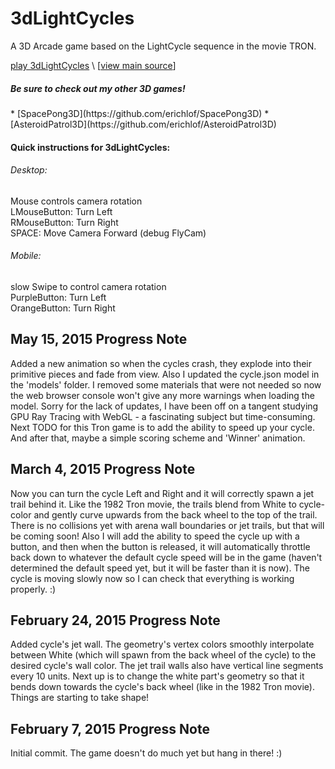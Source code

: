 3dLightCycles
==============

A 3D Arcade game based on the LightCycle sequence in the movie TRON. <br>

[play 3dLightCycles](http://erichlof.github.io/3dLightCycles/3dLightCycles.html)
\ [[view main source](https://github.com/erichlof/3dLightCycles/blob/gh-pages/3dLightCycles.html)\]

<h5>Be sure to check out my other 3D games!</h5>
* [SpacePong3D](https://github.com/erichlof/SpacePong3D)
* [AsteroidPatrol3D](https://github.com/erichlof/AsteroidPatrol3D)


<h4>Quick instructions for 3dLightCycles:</h4>
<h6>Desktop:</h6> 
Mouse controls camera rotation <br>
LMouseButton: Turn Left <br>
RMouseButton: Turn Right <br>
SPACE: Move Camera Forward (debug FlyCam) <br>


<h6>Mobile:</h6> 
slow Swipe to control camera rotation <br>
PurpleButton: Turn Left <br>
OrangeButton: Turn Right <br>

May 15, 2015 Progress Note
--------------------------------

Added a new animation so when the cycles crash, they explode into their primitive pieces and fade from view.  Also I updated the cycle.json model in the 'models' folder.  I removed some materials that were not needed so now the web browser console won't give any more warnings when loading the model.  Sorry for the lack of updates, I have been off on a tangent studying GPU Ray Tracing with WebGL - a fascinating subject but time-consuming.  Next TODO for this Tron game is to add the ability to speed up your cycle.  And after that, maybe a simple scoring scheme and 'Winner' animation.


March 4, 2015 Progress Note
--------------------------------

Now you can turn the cycle Left and Right and it will correctly spawn a jet trail behind it.  Like the 1982 Tron movie, the trails blend from White to cycle-color and gently curve upwards from the back wheel to the top of the trail.  There is no collisions yet with arena wall boundaries or jet trails, but that will be coming soon!  Also I will add the ability to speed the cycle up with a button, and then when the button is released, it will automatically throttle back down to whatever the default cycle speed will be in the game (haven't determined the default speed yet, but it will be faster than it is now).  The cycle is moving slowly now so I can check that everything is working properly. :)


February 24, 2015 Progress Note
--------------------------------

Added cycle's jet wall.  The geometry's vertex colors smoothly interpolate between White (which will spawn from the back wheel of the cycle) to the desired cycle's wall color.  The jet trail walls also have vertical line segments every 10 units.  Next up is to change the white part's geometry so that it bends down towards the cycle's back wheel (like in the 1982 Tron movie).  Things are starting to take shape!


February 7, 2015 Progress Note
--------------------------------

Initial commit.  The game doesn't do much yet but hang in there! :)
